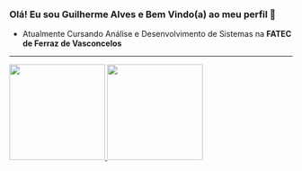 ### Olá! Eu sou Guilherme Alves e Bem Vindo(a) ao meu perfil 👋

- Atualmente Cursando Análise e Desenvolvimento de Sistemas na **FATEC de Ferraz de Vasconcelos**

<hr>
 <div>
   <a href="https://github.com/CampsGui">
   <img height="170em" src="https://github-readme-stats.vercel.app/api?username=CampsGui&show_icons=true&theme=radical&include_all_commits=true&count_private=true"/>
   <img height="170em" src="https://github-readme-stats.vercel.app/api/top-langs?username=CampsGui&layout=compact&langs_count=8&theme=radical&card_width=320" />
</div>
<br>
